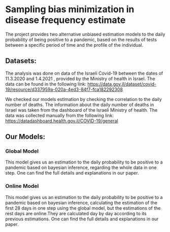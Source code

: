 # Sampling bias minimization in disease frequency estimate
The project provides two alternative unbiased estimation models to the daily probability of being positive to a pandemic, based on the results of tests between a specific period of time
and the profile of the individual.
## Datasets:
The analysis was done on data of the Israeli Covid-19 between the dates of 11.3.2020 and 1.4.2021 , provided by the Ministry of health in Israel.
The data can be found in the following link: https://data.gov.il/dataset/covid-19/resource/d337959a-020a-4ed3-84f7-fca182292308

We checked our models estimation by checking the correlation to the daily number of deaths. The information about the daily number of deaths in Israel was taken from the dashboard
of the Israeli Ministry of health. The data was collected manually from the following link: https://datadashboard.health.gov.il/COVID-19/general

## Our Models:
### Global Model
This model gives us an estimation to the daily probability to be positive to a pandemic based on bayesian inference, regarding the whole data in one step.
One can find the full details and explanations in our paper.

### Online Model
This model gives us an estimation to the daily probability to be positive to a pandemic based on bayesian inference, calculating the estimation of the first 28 days
in one step using the global model, but the estimations of the rest days are online.They are calculated day by day according to its previous estimations. 
One can find the full details and explanations in our paper.



